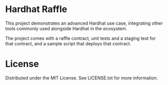# Hardhat Raffle

This project demonstrates an advanced Hardhat use case, integrating other tools commonly used alongside Hardhat in the ecosystem.

The project comes with a raffle contract, unit tests and a staging test for that contract, and a sample script that deploys that contract.

# License

Distributed under the MIT License. See LICENSE.txt for more information.
